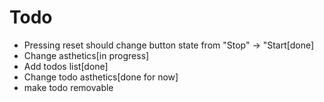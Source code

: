 # Todo
 * Pressing reset should change button state from "Stop" -> "Start[done]
 * Change asthetics[in progress]
 * Add todos list[done]
 * Change todo asthetics[done for now]
 * make todo removable